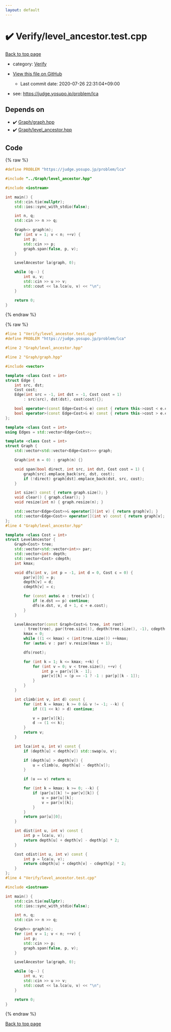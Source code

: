 ```yaml
---
layout: default
---
```


<!-- mathjax config similar to math.stackexchange -->
<script type="text/javascript" async
  src="https://cdnjs.cloudflare.com/ajax/libs/mathjax/2.7.5/MathJax.js?config=TeX-MML-AM_CHTML">
</script>
<script type="text/x-mathjax-config">
  MathJax.Hub.Config({
    TeX: { equationNumbers: { autoNumber: "AMS" }},
    tex2jax: {
      inlineMath: [ ['$','$'] ],
      processEscapes: true
    },
    "HTML-CSS": { matchFontHeight: false },
    displayAlign: "left",
    displayIndent: "2em"
  });
</script>

<script type="text/javascript" src="https://cdnjs.cloudflare.com/ajax/libs/jquery/3.4.1/jquery.min.js"></script>
<script src="https://cdn.jsdelivr.net/npm/jquery-balloon-js@1.1.2/jquery.balloon.min.js" integrity="sha256-ZEYs9VrgAeNuPvs15E39OsyOJaIkXEEt10fzxJ20+2I=" crossorigin="anonymous"></script>
<script type="text/javascript" src="../../assets/js/copy-button.js"></script>
<link rel="stylesheet" href="../../assets/css/copy-button.css" />


# :heavy_check_mark: Verify/level_ancestor.test.cpp

<a href="../../index.html">Back to top page</a>

* category: <a href="../../index.html#5a750f86ef41f22f852c43351e3ff383">Verify</a>
* <a href="{{ site.github.repository_url }}/blob/master/Verify/level_ancestor.test.cpp">View this file on GitHub</a>
    - Last commit date: 2020-07-26 22:31:04+09:00


* see: <a href="https://judge.yosupo.jp/problem/lca">https://judge.yosupo.jp/problem/lca</a>


## Depends on

* :heavy_check_mark: <a href="../../library/Graph/graph.hpp.html">Graph/graph.hpp</a>
* :heavy_check_mark: <a href="../../library/Graph/level_ancestor.hpp.html">Graph/level_ancestor.hpp</a>


## Code

<a id="unbundled"></a>
{% raw %}
```cpp
#define PROBLEM "https://judge.yosupo.jp/problem/lca"

#include "../Graph/level_ancestor.hpp"

#include <iostream>

int main() {
    std::cin.tie(nullptr);
    std::ios::sync_with_stdio(false);

    int n, q;
    std::cin >> n >> q;

    Graph<> graph(n);
    for (int v = 1; v < n; ++v) {
        int p;
        std::cin >> p;
        graph.span(false, p, v);
    }

    LevelAncestor la(graph, 0);

    while (q--) {
        int u, v;
        std::cin >> u >> v;
        std::cout << la.lca(u, v) << "\n";
    }

    return 0;
}

```
{% endraw %}

<a id="bundled"></a>
{% raw %}
```cpp
#line 1 "Verify/level_ancestor.test.cpp"
#define PROBLEM "https://judge.yosupo.jp/problem/lca"

#line 2 "Graph/level_ancestor.hpp"

#line 2 "Graph/graph.hpp"

#include <vector>

template <class Cost = int>
struct Edge {
    int src, dst;
    Cost cost;
    Edge(int src = -1, int dst = -1, Cost cost = 1)
        : src(src), dst(dst), cost(cost){};

    bool operator<(const Edge<Cost>& e) const { return this->cost < e.cost; }
    bool operator>(const Edge<Cost>& e) const { return this->cost > e.cost; }
};

template <class Cost = int>
using Edges = std::vector<Edge<Cost>>;

template <class Cost = int>
struct Graph {
    std::vector<std::vector<Edge<Cost>>> graph;

    Graph(int n = 0) : graph(n) {}

    void span(bool direct, int src, int dst, Cost cost = 1) {
        graph[src].emplace_back(src, dst, cost);
        if (!direct) graph[dst].emplace_back(dst, src, cost);
    }

    int size() const { return graph.size(); }
    void clear() { graph.clear(); }
    void resize(int n) { graph.resize(n); }

    std::vector<Edge<Cost>>& operator[](int v) { return graph[v]; }
    std::vector<Edge<Cost>> operator[](int v) const { return graph[v]; }
};
#line 4 "Graph/level_ancestor.hpp"

template <class Cost = int>
struct LevelAncestor {
    Graph<Cost> tree;
    std::vector<std::vector<int>> par;
    std::vector<int> depth;
    std::vector<Cost> cdepth;
    int kmax;

    void dfs(int v, int p = -1, int d = 0, Cost c = 0) {
        par[v][0] = p;
        depth[v] = d;
        cdepth[v] = c;

        for (const auto& e : tree[v]) {
            if (e.dst == p) continue;
            dfs(e.dst, v, d + 1, c + e.cost);
        }
    }

    LevelAncestor(const Graph<Cost>& tree, int root)
        : tree(tree), par(tree.size()), depth(tree.size(), -1), cdepth(tree.size()) {
        kmax = 0;
        while ((1 << kmax) < (int)tree.size()) ++kmax;
        for (auto& v : par) v.resize(kmax + 1);

        dfs(root);

        for (int k = 1; k <= kmax; ++k) {
            for (int v = 0; v < tree.size(); ++v) {
                int p = par[v][k - 1];
                par[v][k] = (p == -1 ? -1 : par[p][k - 1]);
            }
        }
    }

    int climb(int v, int d) const {
        for (int k = kmax; k >= 0 && v != -1; --k) {
            if ((1 << k) > d) continue;

            v = par[v][k];
            d -= (1 << k);
        }
        return v;
    }

    int lca(int u, int v) const {
        if (depth[u] < depth[v]) std::swap(u, v);

        if (depth[u] > depth[v]) {
            u = climb(u, depth[u] - depth[v]);
        }

        if (u == v) return u;

        for (int k = kmax; k >= 0; --k) {
            if (par[u][k] != par[v][k]) {
                u = par[u][k];
                v = par[v][k];
            }
        }
        return par[u][0];
    }

    int dist(int u, int v) const {
        int p = lca(u, v);
        return depth[u] + depth[v] - depth[p] * 2;
    }

    Cost cdist(int u, int v) const {
        int p = lca(u, v);
        return cdepth[u] + cdepth[v] - cdepth[p] * 2;
    }
};
#line 4 "Verify/level_ancestor.test.cpp"

#include <iostream>

int main() {
    std::cin.tie(nullptr);
    std::ios::sync_with_stdio(false);

    int n, q;
    std::cin >> n >> q;

    Graph<> graph(n);
    for (int v = 1; v < n; ++v) {
        int p;
        std::cin >> p;
        graph.span(false, p, v);
    }

    LevelAncestor la(graph, 0);

    while (q--) {
        int u, v;
        std::cin >> u >> v;
        std::cout << la.lca(u, v) << "\n";
    }

    return 0;
}

```
{% endraw %}

<a href="../../index.html">Back to top page</a>

